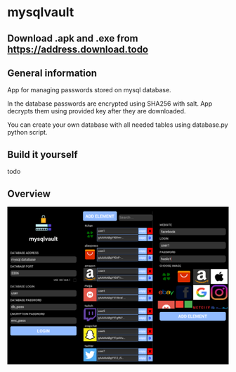 # mysqlvault

## Download .apk and .exe from https://address.download.todo

## General information
App for managing passwords stored on mysql database.

In the database passwords are encrypted using SHA256 with salt.
App decrypts them using provided key after they are downloaded.

You can create your own database with all needed tables using database.py python script.

## Build it yourself
todo

## Overview
![app overview image](img/overview.jpg?raw=true "Title")

